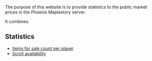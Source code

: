 The purpose of this website is to provide statistics to the public market prices in the Phoenix Maplestory server.

It combines

## Statistics
- [Items for sale count per player](./out/player_items_for_sale_count.html)
- [Scroll availability](scroll_availability.html)